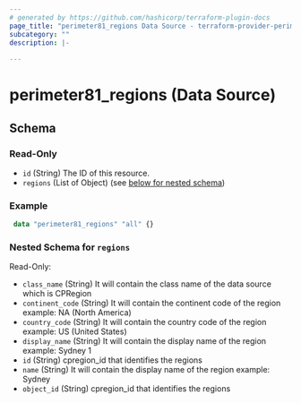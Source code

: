 ```yaml
---
# generated by https://github.com/hashicorp/terraform-plugin-docs
page_title: "perimeter81_regions Data Source - terraform-provider-perimeter81"
subcategory: ""
description: |-
  
---
```


# perimeter81_regions (Data Source)

<!-- schema generated by tfplugindocs -->
## Schema

### Read-Only

- `id` (String) The ID of this resource.
- `regions` (List of Object) (see [below for nested schema](#nestedatt--regions))

### Example

```terraform
 data "perimeter81_regions" "all" {}
```

<a id="nestedatt--regions"></a>
### Nested Schema for `regions`

Read-Only:

- `class_name` (String) It will contain the class name of the data source which is CPRegion
- `continent_code` (String) It will contain the continent code of the region example: NA (North America)
- `country_code` (String)  It will contain the country code of the region example: US (United States)
- `display_name` (String) It will contain the display name of the region example: Sydney 1
- `id` (String) cpregion_id that identifies the regions
- `name` (String) It will contain the display name of the region example: Sydney
- `object_id` (String) cpregion_id that identifies the regions
